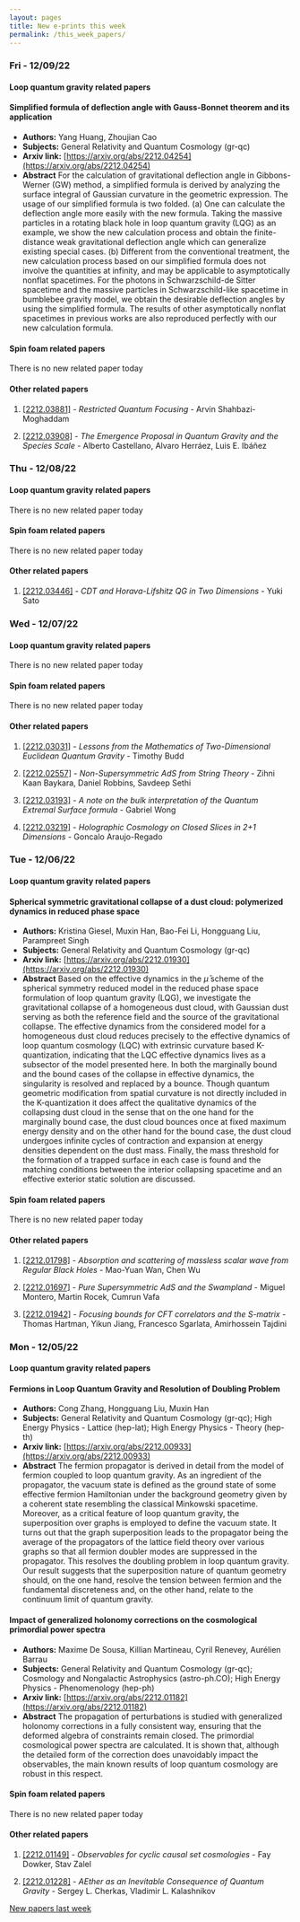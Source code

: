 ```yaml
---
layout: pages
title: New e-prints this week
permalink: /this_week_papers/
---
```




### Fri - 12/09/22

#### Loop quantum gravity related papers

#### **Simplified formula of deflection angle with Gauss-Bonnet theorem and its  application**
 - **Authors:** Yang Huang, Zhoujian Cao
 - **Subjects:** General Relativity and Quantum Cosmology (gr-qc)
 - **Arxiv link:** [https://arxiv.org/abs/2212.04254](https://arxiv.org/abs/2212.04254)
 - **Abstract**
 For the calculation of gravitational deflection angle in Gibbons-Werner (GW) method, a simplified formula is derived by analyzing the surface integral of Gaussian curvature in the geometric expression. The usage of our simplified formula is two folded. (a) One can calculate the deflection angle more easily with the new formula. Taking the massive particles in a rotating black hole in loop quantum gravity (LQG) as an example, we show the new calculation process and obtain the finite-distance weak gravitational deflection angle which can generalize existing special cases. (b) Different from the conventional treatment, the new calculation process based on our simplified formula does not involve the quantities at infinity, and may be applicable to asymptotically nonflat spacetimes. For the photons in Schwarzschild-de Sitter spacetime and the massive particles in Schwarzschild-like spacetime in bumblebee gravity model, we obtain the desirable deflection angles by using the simplified formula. The results of other asymptotically nonflat spacetimes in previous works are also reproduced perfectly with our new calculation formula. 

#### Spin foam related papers

There is no new related paper today 



#### Other related papers

1. [[2212.03881]](https://arxiv.org/abs/2212.03881) - *Restricted Quantum Focusing* - Arvin Shahbazi-Moghaddam

1. [[2212.03908]](https://arxiv.org/abs/2212.03908) - *The Emergence Proposal in Quantum Gravity and the Species Scale* - Alberto Castellano, Alvaro Herráez, Luis E. Ibáñez



### Thu - 12/08/22

#### Loop quantum gravity related papers

There is no new related paper today 

#### Spin foam related papers

There is no new related paper today 



#### Other related papers

1. [[2212.03446]](https://arxiv.org/abs/2212.03446) - *CDT and Horava-Lifshitz QG in Two Dimensions* - Yuki Sato



### Wed - 12/07/22

#### Loop quantum gravity related papers

There is no new related paper today 

#### Spin foam related papers

There is no new related paper today 



#### Other related papers

1. [[2212.03031]](https://arxiv.org/abs/2212.03031) - *Lessons from the Mathematics of Two-Dimensional Euclidean Quantum  Gravity* - Timothy Budd

1. [[2212.02557]](https://arxiv.org/abs/2212.02557) - *Non-Supersymmetric AdS from String Theory* - Zihni Kaan Baykara, Daniel Robbins, Savdeep Sethi

1. [[2212.03193]](https://arxiv.org/abs/2212.03193) - *A note on the bulk interpretation of the Quantum Extremal Surface  formula* - Gabriel Wong

1. [[2212.03219]](https://arxiv.org/abs/2212.03219) - *Holographic Cosmology on Closed Slices in 2+1 Dimensions* - Goncalo Araujo-Regado



### Tue - 12/06/22

#### Loop quantum gravity related papers

#### **Spherical symmetric gravitational collapse of a dust cloud: polymerized  dynamics in reduced phase space**
 - **Authors:** Kristina Giesel, Muxin Han, Bao-Fei Li, Hongguang Liu, Parampreet Singh
 - **Subjects:** General Relativity and Quantum Cosmology (gr-qc)
 - **Arxiv link:** [https://arxiv.org/abs/2212.01930](https://arxiv.org/abs/2212.01930)
 - **Abstract**
 Based on the effective dynamics in the $\bar \mu$ scheme of the spherical symmetry reduced model in the reduced phase space formulation of loop quantum gravity (LQG), we investigate the gravitational collapse of a homogeneous dust cloud, with Gaussian dust serving as both the reference field and the source of the gravitational collapse. The effective dynamics from the considered model for a homogeneous dust cloud reduces precisely to the effective dynamics of loop quantum cosmology (LQC) with extrinsic curvature based K-quantization, indicating that the LQC effective dynamics lives as a subsector of the model presented here. In both the marginally bound and the bound cases of the collapse in effective dynamics, the singularity is resolved and replaced by a bounce. Though quantum geometric modification from spatial curvature is not directly included in the K-quantization it does affect the qualitative dynamics of the collapsing dust cloud in the sense that on the one hand for the marginally bound case, the dust cloud bounces once at fixed maximum energy density and on the other hand for the bound case, the dust cloud undergoes infinite cycles of contraction and expansion at energy densities dependent on the dust mass. Finally, the mass threshold for the formation of a trapped surface in each case is found and the matching conditions between the interior collapsing spacetime and an effective exterior static solution are discussed. 

#### Spin foam related papers

There is no new related paper today 



#### Other related papers

1. [[2212.01798]](https://arxiv.org/abs/2212.01798) - *Absorption and scattering of massless scalar wave from Regular Black  Holes* - Mao-Yuan Wan, Chen Wu

1. [[2212.01697]](https://arxiv.org/abs/2212.01697) - *Pure Supersymmetric AdS and the Swampland* - Miguel Montero, Martin Rocek, Cumrun Vafa

1. [[2212.01942]](https://arxiv.org/abs/2212.01942) - *Focusing bounds for CFT correlators and the S-matrix* - Thomas Hartman, Yikun Jiang, Francesco Sgarlata, Amirhossein Tajdini



### Mon - 12/05/22

#### Loop quantum gravity related papers

#### **Fermions in Loop Quantum Gravity and Resolution of Doubling Problem**
 - **Authors:** Cong Zhang, Hongguang Liu, Muxin Han
 - **Subjects:** General Relativity and Quantum Cosmology (gr-qc); High Energy Physics - Lattice (hep-lat); High Energy Physics - Theory (hep-th)
 - **Arxiv link:** [https://arxiv.org/abs/2212.00933](https://arxiv.org/abs/2212.00933)
 - **Abstract**
 The fermion propagator is derived in detail from the model of fermion coupled to loop quantum gravity. As an ingredient of the propagator, the vacuum state is defined as the ground state of some effective fermion Hamiltonian under the background geometry given by a coherent state resembling the classical Minkowski spacetime. Moreover, as a critical feature of loop quantum gravity, the superposition over graphs is employed to define the vacuum state. It turns out that the graph superposition leads to the propagator being the average of the propagators of the lattice field theory over various graphs so that all fermion doubler modes are suppressed in the propagator. This resolves the doubling problem in loop quantum gravity. Our result suggests that the superposition nature of quantum geometry should, on the one hand, resolve the tension between fermion and the fundamental discreteness and, on the other hand, relate to the continuum limit of quantum gravity. 

#### **Impact of generalized holonomy corrections on the cosmological  primordial power spectra**
 - **Authors:** Maxime De Sousa, Killian Martineau, Cyril Renevey, Aurélien Barrau
 - **Subjects:** General Relativity and Quantum Cosmology (gr-qc); Cosmology and Nongalactic Astrophysics (astro-ph.CO); High Energy Physics - Phenomenology (hep-ph)
 - **Arxiv link:** [https://arxiv.org/abs/2212.01182](https://arxiv.org/abs/2212.01182)
 - **Abstract**
 The propagation of perturbations is studied with generalized holonomy corrections in a fully consistent way, ensuring that the deformed algebra of constraints remain closed. The primordial cosmological power spectra are calculated. It is shown that, although the detailed form of the correction does unavoidably impact the observables, the main known results of loop quantum cosmology are robust in this respect. 

#### Spin foam related papers

There is no new related paper today 



#### Other related papers

1. [[2212.01149]](https://arxiv.org/abs/2212.01149) - *Observables for cyclic causal set cosmologies* - Fay Dowker, Stav Zalel

1. [[2212.01228]](https://arxiv.org/abs/2212.01228) - *AEther as an Inevitable Consequence of Quantum Gravity* - Sergey L. Cherkas, Vladimir L. Kalashnikov






[New papers last week]({{site.url}}/archived/weekly/pre-prints/2022/12/05/archived_weekly_papers.html)
